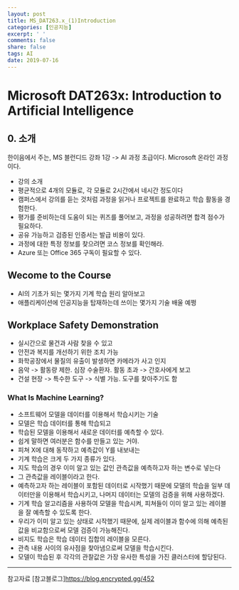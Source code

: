 ```yaml
---
layout: post
title: MS_DAT263.x_(1)Introduction
categories: [인공지능]
excerpt: ' '
comments: false
share: false
tags: AI
date: 2019-07-16
---
```


# Microsoft DAT263x: Introduction to Artificial Intelligence

## 0. 소개

한이음에서 주는, MS 블런디드 강좌 1강 -> AI 과정 초급이다.
Microsoft 온라인 과정이다.

- 강의 소개
- 평균적으로 4개의 모듈로, 각 모듈로 2시간에서 네시간 정도이다
- 캠퍼스에서 강의를 듣는 것처럼 과정을 읽거나 프로젝트를 완료하고 학습 활동을 경험한다.
- 평가를 준비하는데 도움이 되는 퀴즈를 풀어보고, 과정을 성공하려면 합격 점수가 필요하다.
- 공유 가능하고 검증된 인증서는 발급 비용이 있다.
- 과정에 대한 특정 정보를 찾으려면 코스 정보를 확인해라.
- Azure 또는 Office 365 구독이 필요할 수 있다.

## Wecome to the Course

- AI의 기초가 되는 몇가지 기계 학습 원리 알아보고
- 애플리케이션에 인공지능을 탑재하는데 쓰이는 몇가지 기술 배울 예쩡

## Workplace Safety Demonstration

- 실시간으로 물건과 사람 찾을 수 있고
- 안전과 복지를 개선하기 위한 조치 가능
- 화학공장에서 물질의 유출이 발생하면 카메라가 사고 인지
- 음악 -> 활동량 제한. 심장 수술환자. 활동 초과 -> 간호사에게 보고
- 건설 현장 -> 특수한 도구 -> 식별 가능. 도구를 찾아주기도 함

### What Is Machine Learning?

- 소프트웨어 모델을 데이터를 이용해서 학습시키는 기술
- 모델은 학습 데이터를 통해 학습되고
- 학습된 모델을 이용해서 새로운 데이터를 예측할 수 있다.
- 쉽게 말하면 여러분은 함수를 만들고 있는 거야.
- 피쳐 X에 대해 동작하고 예측값이 Y를 내보내는
- 기계 학습은 크게 두 가지 종류가 있다.
- 지도 학습의 경우 이미 알고 있는 값인 관측값을 예측하고자 하는 변수로 넣는다
- 그 관측값을 레이블이라고 한다.
- 예측하고자 하는 레이블이 포함된 데이터로 시작했기 때문에 모델의 학습을 일부 데이터만을 이용해서 학습시키고, 나머지 데이터는 모델의 검증을 위해 사용하겠다.
- 기계 학습 알고리즘을 사용하여 모델을 학습시켜, 피쳐들이 이미 알고 있는 레이블을 잘 예측할 수 있도록 한다.
- 우리가 이미 알고 있는 상태로 시작했기 때문에, 실제 레이블과 함수에 의해 예측된 값을 비교함으로써 모델 검증이 가능해진다.
- 비지도 학습은 학습 데이터 집합의 레이블을 모른다.
- 관측 내용 사이의 유사점을 찾아냄으로써 모델을 학습시킨다.
- 모델이 학습된 후 각각의 관찰값은 가장 유사한 특성을 가진 클러스터에 할당된다.

---

참고자료
[참고블로그]<https://blog.encrypted.gg/452>
